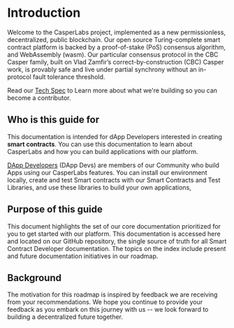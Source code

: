 Introduction
============

Welcome to the CasperLabs project, implemented as a new permissionless, decentralized, public blockchain. Our open source Turing-complete smart contract platform is backed by a proof-of-stake (PoS) consensus algorithm, and WebAssembly (wasm). Our particular consensus protocol in the CBC Casper family, built on Vlad Zamfir’s correct-by-construction (CBC) Casper work, is provably safe and live under partial synchrony without an in-protocol fault tolerance threshold.

Read our [Tech Spec](https://techspec.casperlabs.io/en/latest/) to Learn more about what we're building so you can become a contributor.


Who is this guide for
---------------------

This documentation is intended for dApp Developers interested in creating **smart contracts**. You can use this documentation to learn about CasperLabs and how you can build applications with our platform.

[DApp Developers](https://github.com/CasperLabs/casperlabs-wiki-docs/blob/dev/Home.md#dapp-developers) (DApp Devs) are members of our Community who build Apps using our CasperLabs features. You can install our environment locally, create and test Smart contracts with our Smart Contracts and Test Libraries, and use these libraries to build your own applications,



Purpose of this guide
---------------------

This document highlights the set of our core documentation prioritized for you to get started with our platform. This documentation is accessed here and located on our GitHub repository, the single source of truth for all Smart Contract Developer documentation.  The topics on the index include present and future documentation initiatives in our roadmap.



Background
----------

The motivation for this roadmap is inspired by feedback we are receiving from your recommendations. We hope you continue to provide your feedback as you embark on this journey with us -- we look forward to building a decentralized future together.


